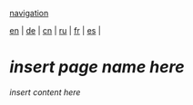 [navigation](https://github.com/syncloud/docs/blob/master/*/index.md)

[en](https://github.com/syncloud/platform/wiki/Managed-domain) | 
[de](https://github.com/syncloud/docs/blob/master/de/content/Managed-domain.md) | 
[cn](https://github.com/syncloud/docs/blob/master/cn/content/Managed-domain.md) | 
[ru](https://github.com/syncloud/docs/blob/master/ru/content/Managed-domain.md) | 
[fr](https://github.com/syncloud/docs/blob/master/fr/content/Managed-domain.md) | 
[es](https://github.com/syncloud/docs/blob/master/es/content/Managed-domain.md) | 

# *insert page name here*

*insert content here*
